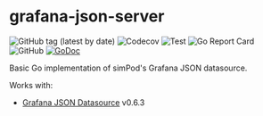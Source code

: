 # grafana-json-server
![GitHub tag (latest by date)](https://img.shields.io/github/v/release/clambin/grafana-json-server?color=green&label=Release&style=plastic)
![Codecov](https://img.shields.io/codecov/c/gh/clambin/grafana-json-server?style=plastic)
![Test](https://github.com/clambin/grafana-json-server/workflows/Test/badge.svg)
![Go Report Card](https://goreportcard.com/badge/github.com/clambin/grafana-json-server)
![GitHub](https://img.shields.io/github/license/clambin/grafana-json-server?style=plastic)
[![GoDoc](https://pkg.go.dev/badge/github.com/clambin/grafana-json-server?utm_source=godoc)](http://pkg.go.dev/github.com/clambin/grafana-json-server)

Basic Go implementation of simPod's Grafana JSON datasource.

Works with:

* [Grafana JSON Datasource](https://github.com/simPod/GrafanaJsonDatasource) v0.6.3
